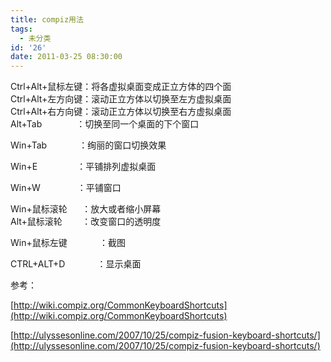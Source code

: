 ```yaml
---
title: compiz用法
tags:
  - 未分类
id: '26'
date: 2011-03-25 08:30:00
---
```


Ctrl+Alt+鼠标左键：将各虚拟桌面变成正立方体的四个面  
Ctrl+Alt+左方向键：滚动正立方体以切换至左方虚拟桌面  
Ctrl+Alt+右方向键：滚动正立方体以切换至右方虚拟桌面  
Alt+Tab              ：切换至同一个桌面的下个窗口

Win+Tab             ：绚丽的窗口切换效果

Win+E                ：平铺排列虚拟桌面

Win+W               ：平铺窗口

Win+鼠标滚轮      ：放大或者缩小屏幕  
Alt+鼠标滚轮        ：改变窗口的透明度  

Win+鼠标左键             ：截图

CTRL+ALT+D             ：显示桌面  
  

参考：

[http://wiki.compiz.org/CommonKeyboardShortcuts](http://wiki.compiz.org/CommonKeyboardShortcuts)

[http://ulyssesonline.com/2007/10/25/compiz-fusion-keyboard-shortcuts/](http://ulyssesonline.com/2007/10/25/compiz-fusion-keyboard-shortcuts/)